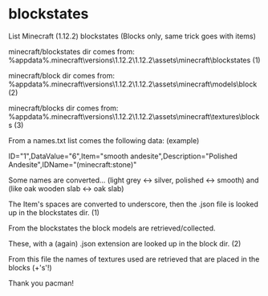 # blockstates
List Minecraft (1.12.2) blockstates
(Blocks only, same trick goes with items)

minecraft/blockstates dir comes from:
%appdata%\.minecraft\versions\1.12.2\1.12.2\assets\minecraft\blockstates (1)

minecraft/block dir comes from:
%appdata%\.minecraft\versions\1.12.2\1.12.2\assets\minecraft\models\block (2)

minecraft/blocks dir comes from:
%appdata%\.minecraft\versions\1.12.2\1.12.2\assets\minecraft\textures\blocks (3)

From a names.txt list comes the following data: (example)

ID="1",DataValue="6",Item="smooth andesite",Description="Polished Andesite",IDName="(minecraft:stone)"

Some names are converted... (light grey <-> silver, polished <-> smooth) and (like oak wooden slab <-> oak slab)

The Item's spaces are converted to underscore, then the <Item>.json file is looked up in the blockstates dir. (1)

From the blockstates the block models are retrieved/collected.

These, with a (again) .json extension are looked up in the block dir. (2)

From this file the names of textures used are retrieved that are placed in the blocks (+'s'!)

Thank you pacman!

